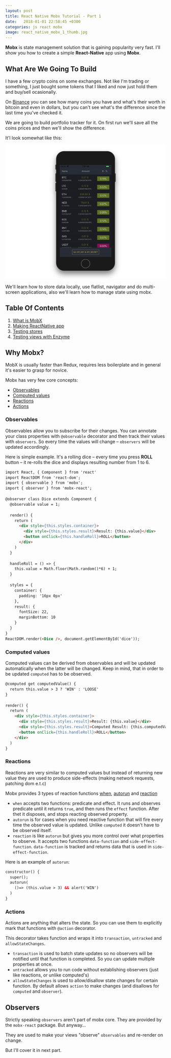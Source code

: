 ```yaml
---
layout: post
title: React Native Mobx Tutorial - Part 1
date:   2018-01-01 22:58:45 +0300
categories: js react mobx
image: react_native_mobx_1_thumb.jpg
---
```


__Mobx__ is state management solution that is gaining popularity very fast. I'll show you
how to create a simple __React-Native__ app using __Mobx__.

## What Are We Going To Build

I have a few crypto coins on some exchanges. Not like I'm trading or something, I just bought some tokens that I liked and now just hold them and buy/sell ocasionally.

On [Binance](https://www.binance.com/?ref=12930619) you can see how many coins you have and what's their worth in bitcoin and even in dollars, but you can't see what's the difference since the last time you've checked it.

We are going to build portfolio tracker for it. On first run we'll save all the coins prices and then we'll show the difference.

It'l look somewhat like this:

![binance tracker](/assets/images/binance_tracker.png)

We'll learn how to store data locally, use flatlist, navigator and do multi-screen applications, also we'll learn how to manage state using mobx.

## Table Of Contents

1. [What is MobX](#)
2. [Making ReactNative app](/posts/react-native-mobx-tutorial-part-2)
2. [Testing stores](#)
2. [Testing views with Enzyme](#)

## Why Mobx?

MobX is usually faster than Redux, requires less boilerplate and in general it's easier to grasp for novice.

Mobx has very few core concepts:

* [Observables](#observables)
* [Computed values](#computed_values)
* [Reactions](#reactions)
* [Actions](#actions)

### <a name='observables'></a>Observables

Observables allow you to subscribe for their changes. You can annotate your class properties with `@observable` decorator and then track their values with `observers`. So every time the values will change – `observers` will be updated accordingly.

Here is simple example. It's a rolling dice – every time you press __ROLL__ button – it re-rolls the dice and displays resulting number from 1 to 6.

```html
import React, { Component } from 'react'
import ReactDOM from 'react-dom';
import { observable } from 'mobx';
import { observer } from 'mobx-react';

@observer class Dice extends Component {
  @observable value = 1;

  render() {
    return (
      <div style={this.styles.container}>
        <div style={this.styles.result}>Result: {this.value}</div>
        <button onClick={this.handleRoll}>ROLL</button>
      </div>
    )
  }

  handleRoll = () => {
    this.value = Math.floor(Math.random()*6) + 1;
  }

  styles = {
    container: {
      padding: '16px 0px'
    },
    result: {
      fontSize: 22,
      marginBottom: 10
    }
  }
}
ReactDOM.render(<Dice />, document.getElementById('dice'));
```
<p>
  <div id="dice"></div>
  <script type="text/javascript" src="/assets/javascripts/dice.js" charset="utf-8"></script>
</p>

### <a name='computed_values'></a>Computed values

Computed values can be derived from observables and will be updated automatically when the latter will be changed. Keep in mind, that in order to be updated `computed` has to be observed.

```html
@computed get computedValue() {
  return this.value > 3 ? 'WIN' : 'LOOSE'
}

render() {
  return (
    <div style={this.styles.container}>
      <div style={this.styles.result}>Result: {this.value}</div>
      <div style={this.styles.result}>Computed Result: {this.computedValue}</div>
      <button onClick={this.handleRoll}>ROLL</button>
    </div>
  )
}
```

<p>
  <div id="computed_dice"></div>
  <script type="text/javascript" src="/assets/javascripts/computed_dice.js" charset="utf-8"></script>
</p>

### <a name='reactions'></a>Reactions

Reactions are very similar to computed values but instead of returning new value they are used to produce side-effects (making network requests, patching dom e.t.c)

Mobx provides 3 types of reaction functions [when](https://mobx.js.org/refguide/when.html), [autorun](https://mobx.js.org/refguide/autorun.html) and [reaction](https://mobx.js.org/refguide/reaction.html)

* `when` accepts two functions: predicate and effect. It runs and observes predicate until it returns `true`, and then runs the `effect` function. After thet it disposes, and stops reacting observed property.
* `autorun` is for cases when you need reactive function that will fire every time the observed value is updated. Unlike `computed` it doesn't have to be observed itself.
* `reaction` is like `autorun` but gives you more control over what properties to observe. It accepts two functions `data-function` and `side-effect-function`. `data-function` is tracked and returns data that is used in `side-effect-function`.

Here is an example of `autorun`:

```html
constructor() {
  super();
  autorun(
    ()=> (this.value > 3) && alert('WIN')
  )
}
```

<p>
  <div id="reaction_dice"></div>
  <script type="text/javascript" src="/assets/javascripts/reaction_dice.js" charset="utf-8"></script>
</p>

### <a name='actions'></a>Actions

Actions are anything that alters the state. So you can use them to explicitly mark that functions with `@action` decorator.

This decorator takes function and wraps it into `transaction`, `untracked` and `allowStateChanges`.

* `transaction` is used to batch state updates so no observers will be notified until that function is completed. So you can update multiple properties at once.
* `untracked` allows you to run code without establishing observers (just like reactions, or unlike computed's)
* `allowStateChanges` is used to allow/disallow state changes for certain function. By default allows `action` to make changes (and disallows for `computed` and `observer`).

## Observers

Strictly speaking `observers` aren't part of mobx core. They are provided by the `mobx-react` package. But anyway…

They are used to make your views "observe" `observables` and re-render on change.

But I'll cover it in next part.
